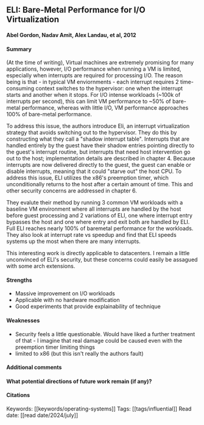 ## ELI: Bare-Metal Performance for I/O Virtualization
#### Abel Gordon, Nadav Amit, Alex Landau, et al, 2012
#### Summary
(At the time of writing), Virtual machines are extremely promising for many applications, however, I/O performance when running a VM is limited, especially when interrupts are required for processing I/O. The reason being is that - in typical VM enviornments - each interrupt requires 2 time-consuming context switches to the hypervisor: one when the interrupt starts and another when it stops. For I/O intense workloads (~100k of interrupts per second), this can limit VM performance to ~50% of bare-metal performance, whereas with little I/O, VM performance approaches 100% of bare-metal performance.

To address this issue, the authors introduce Eli, an interrupt virtualization strategy that avoids switching out to the hypervisor. They do this by constructing what they call a "shadow interrupt table". Interrupts that are handled entirely by the guest have their shadow entries pointing directly to the guest's interrupt routine, but interrupts that need host intervention go out to the host; implementation details are described in chapter 4. Because interrupts are now delivered directly to the guest, the guest can enable or disable interrupts, meaning that it could "starve out" the host CPU. To address this issue, ELI utilizes the x86's preemption timer, which unconditionally returns to the host after a certain amount of time. This and other security concerns are addressed in chapter 6.

They evalute their method by running 3 common VM workloads with a baseline VM environment where all interrupts are handled by the host before guest processing and 2 variations of ELI, one where interrupt entry bypasses the host and one where entry and exit both are handled by ELI. Full ELI reaches nearly 100% of baremetal performance for the workloads. They also look at interrupt rate vs speedup and find that ELI speeds systems up the most when there are many interrupts.

This interesting work is directly applicable to datacenters. I remain a little unconvinced of ELI's security, but these concerns could easily be assagued with some arch extensions.

#### Strengths
  - Massive improvement on I/O workloads
  - Applicable with no hardware modification
  - Good experiments that provide explainability of technique

#### Weaknesses
  - Security feels a little questionable. Would have liked a further treatment of that - I imagine that real damage could be caused even with the preemption timer limiting things
  - limited to x86 (but this isn't really the authors fault)

#### Additional comments


#### What potential directions of future work remain (if any)?

#### Citations

Keywords: [[keywords/operating-systems]]
Tags: [[tags/influential]]
Read date: [[read date/2024/july]]